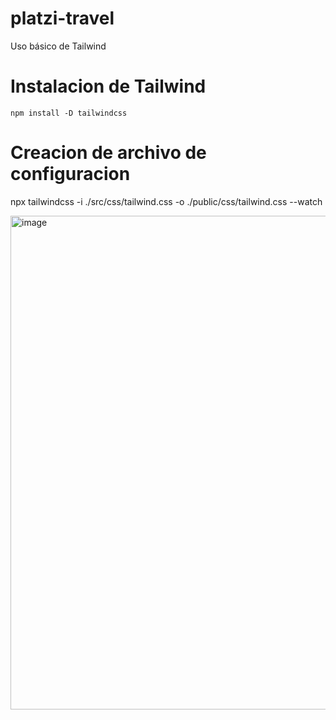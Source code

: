 # platzi-travel
Uso básico de Tailwind

# Instalacion de Tailwind
    npm install -D tailwindcss

# Creacion de archivo de configuracion 
npx tailwindcss -i ./src/css/tailwind.css -o ./public/css/tailwind.css --watch


<img width="790" alt="image" src="https://user-images.githubusercontent.com/34328612/182249490-ae5d5673-c771-4cd7-811e-68a8c1f76a85.png">
